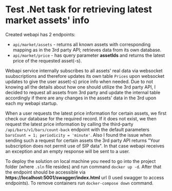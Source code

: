 # Test .Net task for retrieving latest market assets' info

Created webapi has 2 endpoints:
* `api/market/assets` - returns all known assets with corresponding mapping as in the 3rd party API; retrieves data from its own database.
* `api/market/price` - has query parameter **assetIds** and returns the latest price of the requested asset(-s).

Webapi service internally subscribes to all assets' real data via websocket suubscriptions and therefore updates its own table `Prices` upon websocket updates to give the user asset(-s) price info when needed.
Due to not knowing all the details about how one should utilize the 3rd party API, I decided to request all assets from 3rd party and update the internal table accordingly if there are any changes in the assets' data in the 3rd upon each my webapi startup.

When a user requests the latest price information for certain assets, we first check our database for the required record. If it does not exist, we then request the latest price information by calling the third-party `/api/bars/v1/bars/count-back` endpoint with the default parameters `barsCount = 1; periodicity = 'minute'`.
Also I found the issue when sending such a request for certain assets the 3rd party API returns "Your subscription does not permit use of SIP data". In that case webapi receives an exception and an empty response will be sent to a user.

To deploy the solution on local machine you need to go into the project folder (where `.sln` file resides) and run command `docker up -d`. After that the endpoint should be accessible via **https://localhost:5001/swagger/index.html** url (I used swagger to access endpoints).
To remove containers run `docker-compose down` command.
